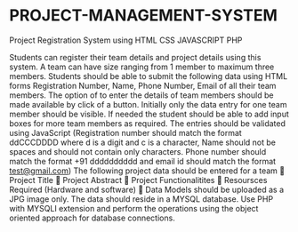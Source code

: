 # PROJECT-MANAGEMENT-SYSTEM
 Project Registration System using HTML CSS JAVASCRIPT PHP


Students can register their team details and project details using this system. A team can 
have size ranging from 1 member to maximum three members. 
Students should be able to submit the following data using HTML forms 
Registration Number, Name, Phone Number, Email of all their team members. The option 
of to enter the details of team members should be made available by click of a button. 
Initially only the data entry for one team member should be visible. If needed the student 
should be able to add input boxes for more team members as required. 
The entries should be validated using JavaScript (Registration number should match the 
format ddCCCDDDD where d is a digit and c is a character, Name should not be spaces and 
should not contain only characters. Phone number should match the format +91 
dddddddddd and email id should match the format test@gmail.com)
The following project data should be entered for a team 
 Project Title
 Project Abstract 
 Project Functionalitites 
 Resoursces Required (Hardware and software) 
 Data Models should be uploaded as a JPG image only. 
The data should reside in a MYSQL database. Use PHP with MYSQLI extension and perform 
the operations using the object oriented approach for database connections.

